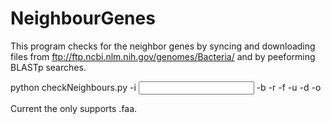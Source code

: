 # NeighbourGenes
This program checks for the neighbor genes by syncing and downloading files from ftp://ftp.ncbi.nlm.nih.gov/genomes/Bacteria/ and by peeforming BLASTp searches.

python checkNeighbours.py -i <Input fasta file with proteic sequences> -b <Target bacteria> -r <Target directory for downloaded files> -f <Target file type> -u <Number of genes upstream> -d <Number of genes downstream> -o <Folder to write the results>

Current the <Target file type> only supports .faa.
